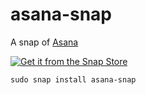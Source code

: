 # asana-snap

A snap of [Asana](https://app.asana.com)  



[![Get it from the Snap Store](https://snapcraft.io/static/images/badges/en/snap-store-black.svg)](https://snapcraft.io/asana-snap)





```
sudo snap install asana-snap
```
